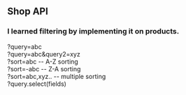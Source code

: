 ## Shop API

### I learned filtering by implementing it on products.

?query=abc<br>
?query=abc&query2=xyz<br>
?sort=abc -- A-Z sorting<br>
?sort=-abc -- Z-A sorting<br>
?sort=abc,xyz.. -- multiple sorting<br>
?query.select(fields)
